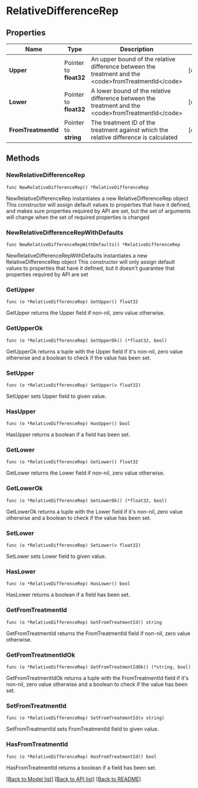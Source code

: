 # RelativeDifferenceRep

## Properties

Name | Type | Description | Notes
------------ | ------------- | ------------- | -------------
**Upper** | Pointer to **float32** | An upper bound of the relative difference between the treatment and the &lt;code&gt;fromTreatmentId&lt;/code&gt; | [optional] 
**Lower** | Pointer to **float32** | A lower bound of the relative difference between the treatment and the &lt;code&gt;fromTreatmentId&lt;/code&gt; | [optional] 
**FromTreatmentId** | Pointer to **string** | The treatment ID of the treatment against which the relative difference is calculated | [optional] 

## Methods

### NewRelativeDifferenceRep

`func NewRelativeDifferenceRep() *RelativeDifferenceRep`

NewRelativeDifferenceRep instantiates a new RelativeDifferenceRep object
This constructor will assign default values to properties that have it defined,
and makes sure properties required by API are set, but the set of arguments
will change when the set of required properties is changed

### NewRelativeDifferenceRepWithDefaults

`func NewRelativeDifferenceRepWithDefaults() *RelativeDifferenceRep`

NewRelativeDifferenceRepWithDefaults instantiates a new RelativeDifferenceRep object
This constructor will only assign default values to properties that have it defined,
but it doesn't guarantee that properties required by API are set

### GetUpper

`func (o *RelativeDifferenceRep) GetUpper() float32`

GetUpper returns the Upper field if non-nil, zero value otherwise.

### GetUpperOk

`func (o *RelativeDifferenceRep) GetUpperOk() (*float32, bool)`

GetUpperOk returns a tuple with the Upper field if it's non-nil, zero value otherwise
and a boolean to check if the value has been set.

### SetUpper

`func (o *RelativeDifferenceRep) SetUpper(v float32)`

SetUpper sets Upper field to given value.

### HasUpper

`func (o *RelativeDifferenceRep) HasUpper() bool`

HasUpper returns a boolean if a field has been set.

### GetLower

`func (o *RelativeDifferenceRep) GetLower() float32`

GetLower returns the Lower field if non-nil, zero value otherwise.

### GetLowerOk

`func (o *RelativeDifferenceRep) GetLowerOk() (*float32, bool)`

GetLowerOk returns a tuple with the Lower field if it's non-nil, zero value otherwise
and a boolean to check if the value has been set.

### SetLower

`func (o *RelativeDifferenceRep) SetLower(v float32)`

SetLower sets Lower field to given value.

### HasLower

`func (o *RelativeDifferenceRep) HasLower() bool`

HasLower returns a boolean if a field has been set.

### GetFromTreatmentId

`func (o *RelativeDifferenceRep) GetFromTreatmentId() string`

GetFromTreatmentId returns the FromTreatmentId field if non-nil, zero value otherwise.

### GetFromTreatmentIdOk

`func (o *RelativeDifferenceRep) GetFromTreatmentIdOk() (*string, bool)`

GetFromTreatmentIdOk returns a tuple with the FromTreatmentId field if it's non-nil, zero value otherwise
and a boolean to check if the value has been set.

### SetFromTreatmentId

`func (o *RelativeDifferenceRep) SetFromTreatmentId(v string)`

SetFromTreatmentId sets FromTreatmentId field to given value.

### HasFromTreatmentId

`func (o *RelativeDifferenceRep) HasFromTreatmentId() bool`

HasFromTreatmentId returns a boolean if a field has been set.


[[Back to Model list]](../README.md#documentation-for-models) [[Back to API list]](../README.md#documentation-for-api-endpoints) [[Back to README]](../README.md)


